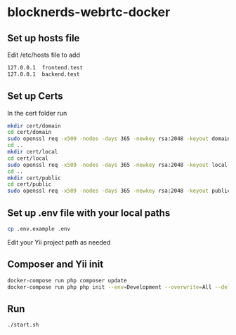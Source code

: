# blocknerds-webrtc-docker

## Set up hosts file
Edit /etc/hosts file to add
```bash
127.0.0.1  frontend.test
127.0.0.1  backend.test
```

## Set up Certs
In the cert folder run
```bash
mkdir cert/domain
cd cert/domain
sudo openssl req -x509 -nodes -days 365 -newkey rsa:2048 -keyout domain-selfsigned.key -out domain-selfsigned.crt
cd ..
mkdir cert/local
cd cert/local
sudo openssl req -x509 -nodes -days 365 -newkey rsa:2048 -keyout local-selfsigned.key -out local-selfsigned.crt
cd ..
mkdir cert/public
cd cert/public
sudo openssl req -x509 -nodes -days 365 -newkey rsa:2048 -keyout public-selfsigned.key -out public-selfsigned.crt
```

## Set up .env file with your local paths

```bash
cp .env.example .env
```

Edit your Yii project path as needed

## Composer and Yii init
```bash
docker-compose run php composer update
docker-compose run php php init --env=Development --overwrite=All --delete=All
```

## Run
```bash
./start.sh
```
